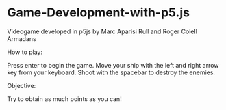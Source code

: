 # Game-Development-with-p5.js
Videogame developed in p5js by Marc Aparisi Rull and Roger Colell Armadans

How to play:

Press enter to begin the game.
Move your ship with the left and right arrow key from your keyboard.
Shoot with the spacebar to destroy the enemies.

Objective:

Try to obtain as much points as you can!

